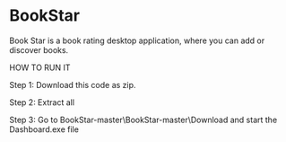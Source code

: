 # BookStar
Book Star is a book rating desktop application, where you can add or discover books.

HOW TO RUN IT

Step 1: Download this code as zip.

Step 2: Extract all

Step 3: Go to BookStar-master\BookStar-master\Download and start the Dashboard.exe file
